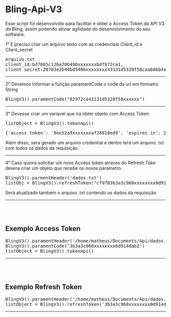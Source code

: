 # Bling-Api-V3

Esse script foi desenvolvido para facilitar e obter o Access Token da API V3 do Bling, assim podendo aliviar agilidade do desenvolvimento do seu software.

1° É preciso criar um arquivo texto com as credenciais Client_id e Client_secret
<pre>
Arquivo.txt
client_id:bd7865c12ba70b496xxxxxxxbdfb72ca1,
client_secret:28703e2b44bd5408xxxxxxxx43131d5320f58caa606b4a4d459c
</pre>
--------------------------------

2° Devemos Informar a função paramentCode o code da url em formatro String
<pre>
BlingV3().paramentCode("82972ca43131d5320f58xxxxxx")
</pre>
--------------------------------

3° Devesse criar um variavel que ira obter objeto com Access Token
<pre>
listObject = BlingV3().tokenApi()
</pre>
<pre>
{'access_token': '8ee52a9xxxxxxxaf28810ed9', 'expires_in': 21600, 'token_type': 'Bearer', 'scope': '9xx08 98xx9 98x0 9x313 9xx14 98xx5 1xxxxx4 57xx04 156xxx2 5xxxx6 6631498 106xxxx10 1xxxx097 199xxxx9 20xxxx821 2206xxx74 3xxx7553 3182xxx56 3xxx57559 31xx565 318xxx570 3182xxx76 3xxxx5 363xxx90 363xx591 3xxx167 3xxxx3556 363953706 79158xxxx 87xxxxx881 164xxxx4 178xxxxxx11 18xxx35257 58xxxx180 623xxx327 13xxx012976 13645xx97 13645xxx998', 'refresh_token': 'cf9783bxxxxxc1df0d914dab2'}
</pre>
Além disso, sera gerado um arquivo credential e dentro tera um arquivo .txt com todos os dados da requisição.

----------------------------------

4° Caso queira solicitar um novo Access token atraves do Refresh Toke
devera criar um objeto que recebe os novos parametro.
<pre>
BlingV3().parmentHeader('dados.txt')
listObj = BlingV3().refreshToken("cf9783b3a3c960xxxxxxxx0d914dab2")
</pre>
Será atualizado tambem o arquivo .txt contendo os dados da requisição

------------------------------------------------------------------------------------
<br>
<br>

<h2>Exemplo Access Token</h2>
<pre>
BlingV3().paramentHeader('/home/matheus/Documents/Api/dados.txt')
BlingV3().paramentCode('3b3a3c960xxxxxxxx0d914dab2')
listObject = BlingV3().tokenApi()
</pre>

--------------------------------
<br>
<br>

<h2>Exemplo Refresh Token</h2>
<pre>
BlingV3().paramentHeader('/home/matheus/Documents/Api/dados.txt')
listObject = BlingV3().refreshToken('3b3a3c960xxxxxxxx0d914dab2')
</pre>

-------------------------------
